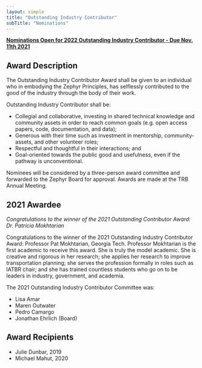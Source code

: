 ```yaml
---
layout: simple
title: "Outstanding Industry Contributor"
subTitle: "Nominations"
---
```


**[Nominations Open for 2022 Outstanding Industry Contributor - Due Nov. 11th 2021](https://forms.gle/7Fm1tAmad2FKUe2CA)**

## Award Description

The Outstanding Industry Contributor Award shall be given to an individual who in embodying the Zephyr Principles, has selflessly contributed to the good of the industry through the body of their work.

Outstanding Industry Contributor shall be:

- Collegial and collaborative, investing in shared technical knowledge and community assets in order to reach common goals (e.g. open access papers, code, documentation, and data);  
- Generous with their time such as investment in mentorship, community-assets, and other volunteer roles;  
- Respectful and thoughtful in their interactions; and  
- Goal-oriented towards the public good and usefulness, even if the pathway is unconventional.

Nominees will be considered by a three-person award committee and forwarded to the Zephyr Board for approval.  Awards are made at the TRB Annual Meeting.

## 2021 Awardee

*Congratulations to the winner of the 2021 Outstanding Contributor Award: Dr. Patricia Mokhtarian*

Congratulations to the winner of the 2021 Outstanding Industry Contributor Award: Professor Pat Mokhtarian, Georgia Tech.
Professor Mokhtarian is the first academic to receive this award. She is truly the model academic. She is creative and rigorous in her research; she applies her research to improve transportation planning; she serves the profession formally in roles such as IATBR chair; and she has trained countless students who go on to be leaders in industry, government, and academia.

The 2021 Outstanding Industry Contributor Committee was:  

- Lisa Amar
- Maren Outwater
- Pedro Camargo
- Jonathan Ehrlich (Board)

## Award Recipients

- Julie Dunbar, 2019  
- Michael Mahut, 2020
